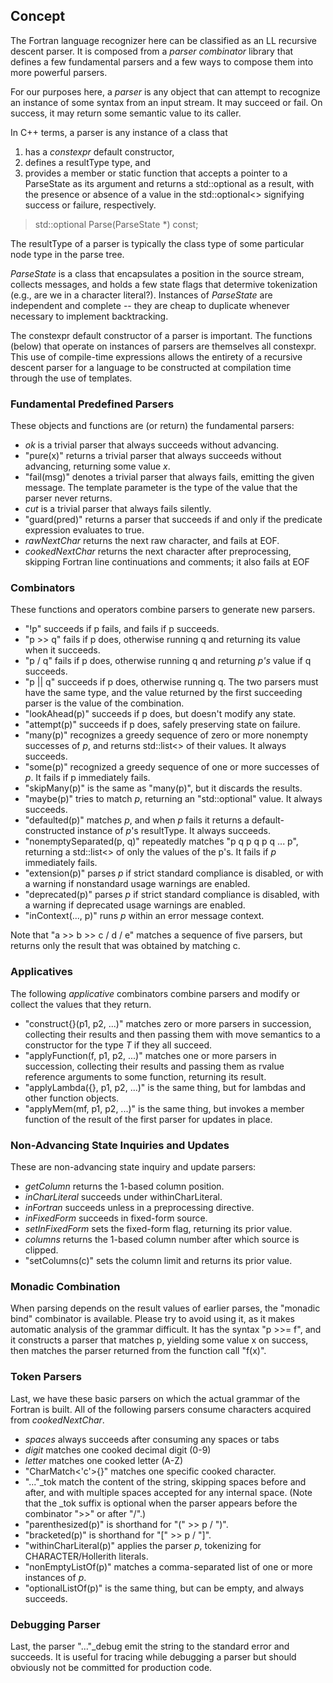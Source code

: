 ## Concept
The Fortran language recognizer here can be classified as an LL recursive
descent parser.  It is composed from a *parser combinator* library that
defines a few fundamental parsers and a few ways to compose them into more
powerful parsers.

For our purposes here, a *parser* is any object that can attempt to recognize
an instance of some syntax from an input stream.  It may succeed or fail.
On success, it may return some semantic value to its caller.

In C++ terms, a parser is any instance of a class that
1. has a *constexpr* default constructor,
1. defines a resultType type, and
1. provides a member or static function that accepts a pointer to a
ParseState as its argument and returns a std::optional<resultType> as a
result, with the presence or absence of a value in the std::optional<>
signifying success or failure, respectively.

> std::optional<resultType> Parse(ParseState *) const;

The resultType of a parser is typically the class type of some particular
node type in the parse tree.

*ParseState* is a class that encapsulates a position in the source stream,
collects messages, and holds a few state flags that determive tokenization
(e.g., are we in a character literal?).  Instances of *ParseState* are
independent and complete -- they are cheap to duplicate whenever necessary to
implement backtracking.

The constexpr default constructor of a parser is important.  The functions
(below) that operate on instances of parsers are themselves all constexpr.
This use of compile-time expressions allows the entirety of a recursive
descent parser for a language to be constructed at compilation time through
the use of templates.

### Fundamental Predefined Parsers
These objects and functions are (or return) the fundamental parsers:

* *ok* is a trivial parser that always succeeds without advancing.
* "pure(x)" returns a trivial parser that always succeeds without advancing,
  returning some value *x*.
* "fail<T>(msg)" denotes a trivial parser that always fails, emitting the
  given message.  The template parameter is the type of the value that
  the parser never returns.
* *cut* is a trivial parser that always fails silently.
* "guard(pred)" returns a parser that succeeds if and only if the predicate
  expression evaluates to true.
* *rawNextChar* returns the next raw character, and fails at EOF.
* *cookedNextChar* returns the next character after preprocessing, skipping
  Fortran line continuations and comments; it also fails at EOF

### Combinators
These functions and operators combine parsers to generate new parsers.

* "!p" succeeds if p fails, and fails if p succeeds.
* "p >> q" fails if p does, otherwise running q and returning its value when
  it succeeds.
* "p / q" fails if p does, otherwise running q and returning *p's* value
  if q succeeds.
* "p || q" succeeds if p does, otherwise running q.  The two parsers must
  have the same type, and the value returned by the first succeeding parser
  is the value of the combination.
* "lookAhead(p)" succeeds if p does, but doesn't modify any state.
* "attempt(p)" succeeds if p does, safely preserving state on failure.
* "many(p)" recognizes a greedy sequence of zero or more nonempty successes
  of *p*, and returns std::list<> of their values.  It always succeeds.
* "some(p)" recognized a greedy sequence of one or more successes of *p*.
  It fails if p immediately fails.
* "skipMany(p)" is the same as "many(p)", but it discards the results.
* "maybe(p)" tries to match *p*, returning an "std::optional<T>" value.
  It always succeeds.
* "defaulted(p)" matches *p*, and when *p* fails it returns a
  default-constructed instance of *p*'s resultType.  It always succeeds.
* "nonemptySeparated(p, q)" repeatedly matches "p q p q p q ... p",
  returning a std::list<> of only the values of the p's.  It fails if
  *p* immediately fails.
* "extension(p)" parses *p* if strict standard compliance is disabled,
   or with a warning if nonstandard usage warnings are enabled.
* "deprecated(p)" parses *p* if strict standard compliance is disabled,
  with a warning if deprecated usage warnings are enabled.
* "inContext(..., p)" runs *p* within an error message context.

Note that "a >> b >> c / d / e" matches a sequence of five parsers,
but returns only the result that was obtained by matching c.

### Applicatives
The following *applicative* combinators combine parsers and modify or
collect the values that they return.

* "construct<T>{}(p1, p2, ...)" matches zero or more parsers in succession,
  collecting their results and then passing them with move semantics to a
  constructor for the type *T* if they all succeed.
* "applyFunction(f, p1, p2, ...)" matches one or more parsers in succession,
  collecting their results and passing them as rvalue reference arguments to
  some function, returning its result.
* "applyLambda([](&&x){}, p1, p2, ...)" is the same thing, but for lambdas
  and other function objects.
* "applyMem(mf, p1, p2, ...)" is the same thing, but invokes a member
  function of the result of the first parser for updates in place.

### Non-Advancing State Inquiries and Updates
These are non-advancing state inquiry and update parsers:

* *getColumn* returns the 1-based column position.
* *inCharLiteral* succeeds under withinCharLiteral.
* *inFortran* succeeds unless in a preprocessing directive.
* *inFixedForm* succeeds in fixed-form source.
* *setInFixedForm* sets the fixed-form flag, returning its prior value.
* *columns* returns the 1-based column number after which source is clipped.
* "setColumns(c)" sets the column limit and returns its prior value.

### Monadic Combination
When parsing depends on the result values of earlier parses, the
"monadic bind" combinator is available.
Please try to avoid using it, as it makes automatic analysis of the
grammar difficult.
It has the syntax "p >>= f", and it constructs a parser that matches p,
yielding some value x on success, then matches the parser returned from
the function call "f(x)".

### Token Parsers
Last, we have these basic parsers on which the actual grammar of the Fortran
is built.  All of the following parsers consume characters acquired from
*cookedNextChar*.

* *spaces* always succeeds after consuming any spaces or tabs
* *digit* matches one cooked decimal digit (0-9)
* *letter* matches one cooked letter (A-Z)
* "CharMatch<'c'>{}" matches one specific cooked character.
* "..."_tok match the content of the string, skipping spaces before and
  after, and with multiple spaces accepted for any internal space.
  (Note that the _tok suffix is optional when the parser appears before
  the combinator ">>" or after "/".)
* "parenthesized(p)" is shorthand for "(" >> p / ")".
* "bracketed(p)" is shorthand for "[" >> p / "]".
* "withinCharLiteral(p)" applies the parser *p*, tokenizing for
  CHARACTER/Hollerith literals.
* "nonEmptyListOf(p)" matches a comma-separated list of one or more
  instances of *p*.
* "optionalListOf(p)" is the same thing, but can be empty, and always succeeds.

### Debugging Parser
Last, the parser "..."_debug emit the string to the standard error and succeeds.
It is useful for tracing while debugging a parser but should obviously not
be committed for production code.

